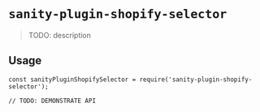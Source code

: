 # `sanity-plugin-shopify-selector`

> TODO: description

## Usage

```
const sanityPluginShopifySelector = require('sanity-plugin-shopify-selector');

// TODO: DEMONSTRATE API
```
